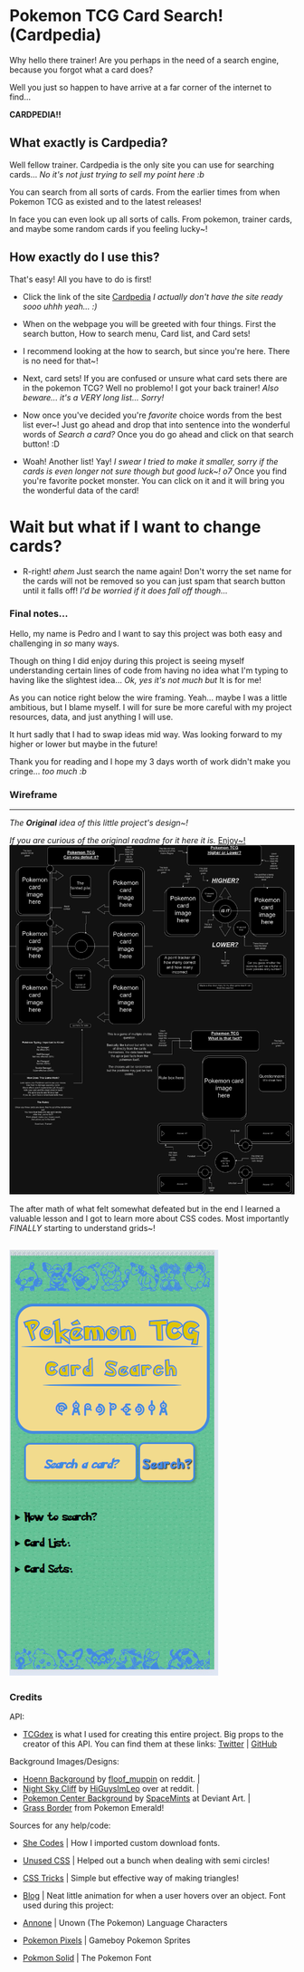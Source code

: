# Pokemon TCG Card Search! (Cardpedia)

Why hello there trainer! Are you perhaps in the need of a search engine, because you forgot what a card does?

Well you just so happen to have arrive at a far corner of the internet to find...

**CARDPEDIA!!**

## What exactly is Cardpedia?

Well fellow trainer. Cardpedia is the only site you can use for searching cards...
*No it's not just trying to sell my point here :b*

You can search from all sorts of cards. From the earlier times from when Pokemon TCG as existed and to the latest releases!

In face you can even look up all sorts of calls. From pokemon, trainer cards, and maybe some random cards if you feeling lucky~!

## How exactly do I use this?

That's easy! All you have to do is first!

- Click the link of the site [Cardpedia](https://github.com/PedroCr05/Cardpedia-Pokemon-TCG/blob/main/Additional-Files/original-readme.md) *I actually don't have the site ready sooo uhhh yeah... :)*

- When on the webpage you will be greeted with four things. First the search button, How to search menu, Card list, and Card sets!

- I recommend looking at the how to search, but since you're here. There is no need for that~!

- Next, card sets! If you are confused or unsure what card sets there are in the pokemon TCG? Well no problemo! I got your back trainer! *Also beware... it's a VERY long list... Sorry!*

- Now once you've decided you're *favorite* choice words from the best list ever~! Just go ahead and drop that into sentence into the wonderful words of *Search a card?* Once you do go ahead and click on that search button! :D

- Woah! Another list! Yay! *I swear I tried to make it smaller, sorry if the cards is even longer not sure though but good luck~! o7* Once you find you're favorite pocket monster. You can click on it and it will bring you the wonderful data of the card!

# Wait but what if I want to change cards?

- R-right! *ahem* Just search the name again! Don't worry the set name for the cards will not be removed so you can just spam that search button until it falls off! *I'd be worried if it does fall off though...*

### Final notes...

Hello, my name is Pedro and I want to say this project was both easy and challenging in *so* many ways.

Though on thing I did enjoy during this project is seeing myself understanding certain lines of code from having no idea what I'm typing to having like the slightest idea... *Ok, yes it's not much but* It is for me!

As you can notice right below the wire framing. Yeah... maybe I was a little ambitious, but I blame myself.
I will for sure be more careful with my project resources, data, and just anything I will use.

It hurt sadly that I had to swap ideas mid way. Was looking forward to my higher or lower but maybe in the future!

Thank you for reading and I hope my 3 days worth of work didn't make you cringe... *too much :b*
### Wireframe

---

*The **Original** idea of this little project's design~!*

*If you are curious of the original readme for it here it is.* [Enjoy~!](/Additional-Files/original-readme.md)
![description of image](/Assets/Wire-Frame/Project-Wireframe.png)

The after math of what felt somewhat defeated but in the end I learned a valuable lesson and I got to learn more about CSS codes. Most importantly *FINALLY* starting to understand grids~! 

![Cardpedia~!](/Additional-Files/Cardpedia-Page.png)
---

### Credits

API:
- [TCGdex](https://github.com/tcgdex/javascript-sdk) is what I used for creating this entire project. Big props to the creator of this API. You can find them at these links: [Twitter](https://twitter.com/Aviortheking) | [GitHub](https://github.com/Aviortheking)

Background Images/Designs:

- [Hoenn Background](https://www.reddit.com/r/pokemon/comments/11xa0zx/pokemon_gen_3_rubysapphireemerald_opening/#lightbox) by [floof_muppin](https://www.reddit.com/user/floof_muppin/) on reddit. |
- [Night Sky Cliff](https://www.reddit.com/r/MysteryDungeon/comments/113xu9e/tutorial_making_your_own_mobile_mystery_dungeon/) by [HiGuysImLeo](https://www.reddit.com/user/HiGuysImLeo/) over at reddit. |
- [Pokemon Center Background](https://www.deviantart.com/spacemints/art/pokemon-center-free-bg-615787534) by [SpaceMints](https://www.deviantart.com/spacemints) at Deviant Art. |
- [Grass Border](https://www.spriters-resource.com/game_boy_advance/pokemonemerald/sheet/134267/) from Pokemon Emerald!

Sources for any help/code:

- [She Codes](https://www.shecodes.io/athena/9852-how-to-add-a-custom-font-to-your-css-code) | How I imported custom download fonts.
- [Unused CSS](https://unused-css.com/blog/css-half-circle/) | Helped out a bunch when dealing with semi circles!
- [CSS Tricks](https://css-tricks.com/books/greatest-css-tricks/how-to-make-a-triangle/) | Simple but effective way of making triangles!
- [Blog](https://blog.hubspot.com/website/css-hover-animation) | Neat little animation for when a user hovers over an object.
Font used during this project:

- [Annone](https://www.fontspace.com/annone-font-f4876) | Unown (The Pokemon) Language Characters
- [Pokemon Pixels](https://www.fontspace.com/pokemon-pixels-font-f13534) | Gameboy Pokemon Sprites
- [Pokmon Solid](https://www.fontspace.com/pokemon-solid-font-f13844) | The Pokemon Font

